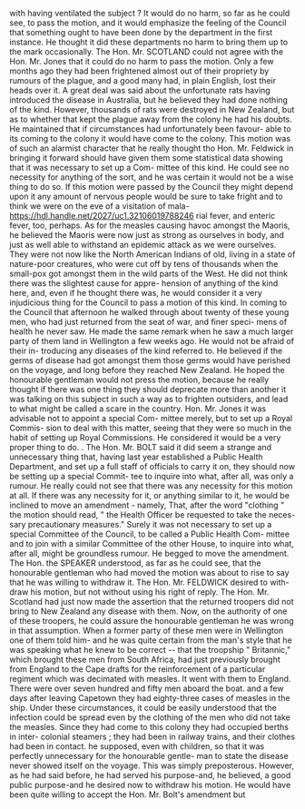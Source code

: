 with having ventilated the subject ? It would do no harm, so far as he could see, to pass the motion, and it would emphasize the feeling of the Council that something ought to have been done by the department in the first instance. He thought it did these departments no harm to bring them up to the mark occasionally. The Hon. Mr. SCOTLAND could not agree with the Hon. Mr. Jones that it could do no harm to pass the motion. Only a few months ago they had been frightened almost out of their propriety by rumours of the plague, and a good many had, in plain English, lost their heads over it. A great deal was said about the unfortunate rats having introduced the disease in Australia, but he believed they had done nothing of the kind. However, thousands of rats were destroyed in New Zealand, but as to whether that kept the plague away from the colony he had his doubts. He maintained that if circumstances had unfortunately been favour- able to its coming to the colony it would have come to the colony. This motion was of such an alarmist character that he really thought tho Hon. Mr. Feldwick in bringing it forward should have given them some statistical data showing that it was necessary to set up a Com- mittee of this kind. He could see no necessity for anything of the sort, and he was certain it would not be a wise thing to do so. If this motion were passed by the Council they might depend upon it any amount of nervous people would be sure to take fright and to think we were on the eve of a visitation of mala- https://hdl.handle.net/2027/uc1.32106019788246 rial fever, and enteric fever, too, perhaps. As for the measles causing havoc amongst the Maoris, he believed the Maoris were now just as strong as ourselves in body, and just as well able to withstand an epidemic attack as we were ourselves. They were not now like the North American Indians of old, living in a state of nature-poor creatures, who were cut off by tens of thousands when the small-pox got amongst them in the wild parts of the West. He did not think there was the slightest cause for appre- hension of anything of the kind here, and, even if he thought there was, he would consider it a very injudicious thing for the Council to pass a motion of this kind. In coming to the Council that afternoon he walked through about twenty of these young men, who had just returned from the seat of war, and finer speci- mens of health he never saw. He made the same remark when he saw a much larger party of them land in Wellington a few weeks ago. He would not be afraid of their in- troducing any diseases of the kind referred to. He believed if the germs of disease had got amongst them those germs would have perished on the voyage, and long before they reached New Zealand. He hoped the honourable gentleman would not press the motion, because he really thought if there was one thing they should deprecate more than another it was talking on this subject in such a way as to frighten outsiders, and lead to what might be called a scare in the country. Hon. Mr. Jones it was advisable not to appoint a special Com- mittee merely, but to set up a Royal Commis- sion to deal with this matter, seeing that they were so much in the habit of setting up Royal Commissions. He considered it would be a very proper thing to do. . The Hon. Mr. BOLT said it did seem a strange and unnecessary thing that, having last year established a Public Health Department, and set up a full staff of officials to carry it on, they should now be setting up a special Commit- tee to inquire into what, after all, was only a rumour. He really could not see that there was any necessity for this motion at all. If there was any necessity for it, or anything similar to it, he would be inclined to move an amendment - namely, That, after the word "clothing " the motion should read, " the Health Officer be requested to take the neces- sary precautionary measures." Surely it was not necessary to set up a special Committee of the Council, to be called a Public Health Com- mittee and to join with a similar Committee of the other House, to inquire into what, after all, might be groundless rumour. He begged to move the amendment. The Hon. the SPEAKER understood, as far as he could see, that the honourable gentleman who had moved the motion was about to rise to say that he was willing to withdraw it. The Hon. Mr. FELDWICK desired to with- draw his motion, but not without using his right of reply. The Hon. Mr. Scotland had just now made the assertion that the returned troopers did not bring to New Zealand any disease with them. Now, on the authority of one of these troopers, he could assure the honourable gentleman he was wrong in that assumption. When a former party of these men were in Wellington one of them told him- and he was quite certain from the man's style that he was speaking what he knew to be correct -- that the troopship " Britannic," which brought these men from South Africa, had just previously brought from England to the Cape drafts for the reinforcement of a particular regiment which was decimated with measles. It went with them to England. There were over seven hundred and fifty men aboard the boat. and a few days after leaving Capetown they had eighty-three cases of measles in the ship. Under these circumstances, it could be easily understood that the infection could be spread even by the clothing of the men who did not take the measles. Since they had come to this colony they had occupied berths in inter- colonial steamers ; they had been in railway trains, and their clothes had been in contact. he supposed, even with children, so that it was perfectly unnecessary for the honourable gentle- man to state the disease never showed itself on the voyage. This was simply preposterous. However, as he had said before, he had served his purpose-and, he believed, a good public purpose-and he desired now to withdraw his motion. He would have been quite willing to accept the Hon. Mr. Bolt's amendment but 
